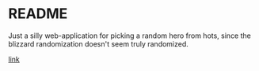 # README

Just a silly web-application for picking a random hero from hots, since the blizzard randomization doesn't seem truly randomized.

[link](https://hotsrandom.herokuapp.com/ "Production")